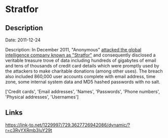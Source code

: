 # Stratfor

## Description

Date: 2011-12-24

Description:
In December 2011, &quot;Anonymous&quot; <a href="http://www.troyhunt.com/2011/12/5-website-security-lessons-courtesy-of.html" target="_blank" rel="noopener">attacked the global intelligence company known as &quot;Stratfor&quot;</a> and consequently disclosed a veritable treasure trove of data including hundreds of gigabytes of email and tens of thousands of credit card details which were promptly used by the attackers to make charitable donations (among other uses). The breach also included 860,000 user accounts complete with email address, time zone, some internal system data and MD5 hashed passwords with no salt.


['Credit cards', 'Email addresses', 'Names', 'Passwords', 'Phone numbers', 'Physical addresses', 'Usernames']

## Links

https://link-to.net/1229997/729.3627726942086/dynamic/?r=c3RyYXRmb3IuY29t